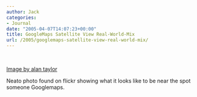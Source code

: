 ```yaml
---
author: Jack
categories:
- Journal
date: "2005-04-07T14:07:23+00:00"
title: GoogleMaps Satellite View Real-World-Mix
url: /2005/googlemaps-satellite-view-real-world-mix/
---
```


<div>
  <br /> <a href="https://www.flickr.com/photos/kokogiak/8648226/" title="photo sharing"><img src="https://photos4.flickr.com/8648226_9a2133eba1_m.jpg" alt="" /></a></p> 
  
  <p>
    <a href="https://www.flickr.com/photos/kokogiak/8648226/">Image by alan taylor</a>
  </p>
</div>

Neato photo found on flickr showing what it looks like to be near the spot someone Googlemaps.